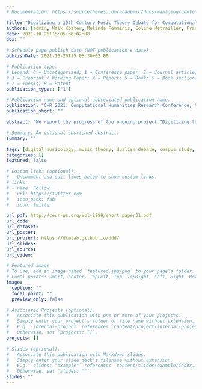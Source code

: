 ```yaml
---
# Documentation: https://sourcethemes.com/academic/docs/managing-content/

title: "Digitizing a 19th-Century Music Theory Debate for Computational Analysis"
authors: [admin, Maik Köster, Melinda Femminis, Coline Métrailler, François Bavaud]
date: 2021-10-26T15:05:36+02:00
doi: ""

# Schedule page publish date (NOT publication's date).
publishDate: 2021-10-26T15:05:36+02:00

# Publication type.
# Legend: 0 = Uncategorized; 1 = Conference paper; 2 = Journal article;
# 3 = Preprint / Working Paper; 4 = Report; 5 = Book; 6 = Book section;
# 7 = Thesis; 8 = Patent
publication_types: ["1"]

# Publication name and optional abbreviated publication name.
publication: "CHR 2021: Computational Humanities Research Conference, November 17–19, 2021, Amsterdam, The Netherlands"
publication_short: ""

abstract: "We report the progress of the ongoing project “Digitizing the Dualism Debate: a case study in the computational analysis of historical music theory sources”. First, we give a brief introduction to the dualism debate, a central discussion in 19th-century German music theory. We then describe the transcription pipeline with which we process the digitized sources in order to arrive at a corpus of computationally feasible representations, and discuss a number of encountered challenges, e.g. the assignment of structural types and idiosyncratic symbols. Employing text similarity measures and topic modeling, we present some preliminary analyses. Future steps include text annotation, music encoding, and the presentation of the corpus with an online interface."

# Summary. An optional shortened abstract.
summary: ""

tags: [digital musicology, music theory, dualism debate, corpus study, computational humanities]
categories: []
featured: false

# Custom links (optional).
#   Uncomment and edit lines below to show custom links.
# links:
# - name: Follow
#   url: https://twitter.com
#   icon_pack: fab
#   icon: twitter

url_pdf: http://ceur-ws.org/Vol-2989/short_paper31.pdf
url_code:
url_dataset:
url_poster:
url_project: https://dcmlab.github.io/ddd/
url_slides:
url_source:
url_video:

# Featured image
# To use, add an image named `featured.jpg/png` to your page's folder. 
# Focal points: Smart, Center, TopLeft, Top, TopRight, Left, Right, BottomLeft, Bottom, BottomRight.
image:
  caption: ""
  focal_point: ""
  preview_only: false

# Associated Projects (optional).
#   Associate this publication with one or more of your projects.
#   Simply enter your project's folder or file name without extension.
#   E.g. `internal-project` references `content/project/internal-project/index.md`.
#   Otherwise, set `projects: []`.
projects: []

# Slides (optional).
#   Associate this publication with Markdown slides.
#   Simply enter your slide deck's filename without extension.
#   E.g. `slides: "example"` references `content/slides/example/index.md`.
#   Otherwise, set `slides: ""`.
slides: ""
---
```

